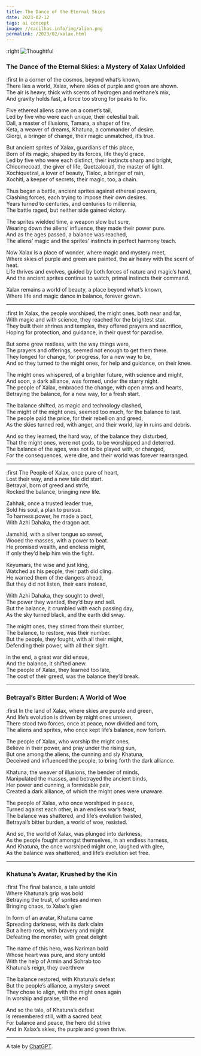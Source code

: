 ```yaml
---
title: The Dance of the Eternal Skies
date: 2023-02-12
tags: ai concept
image: //cacilhas.info/img/alien.png
permalink: /2023/02/xalax.html
---
```

[image]: {{{image}}}
[ChatGPT]: https://chat.openai.com/chat/

:right ![Thoughtful][image]

### The Dance of the Eternal Skies: a Mystery of Xalax Unfolded

:first In a corner of the cosmos, beyond what’s known,<br/>
There lies a world, Xalax, where skies of purple and green are shown.<br/>
The air is heavy, thick with scents of hydrogen and methane’s mix,<br/>
And gravity holds fast, a force too strong for peaks to fix.

Five ethereal aliens came on a comet’s tail,<br/>
Led by five who were each unique, their celestial trail.<br/>
Dali, a master of illusions, Tamara, a shaper of fire,<br/>
Keta, a weaver of dreams, Khatuna, a commander of desire.<br/>
Giorgi, a bringer of change, their magic unmatched, it’s true.

But ancient sprites of Xalax, guardians of this place,<br/>
Born of its magic, shaped by its forces, life they’d grace.<br/>
Led by five who were each distinct, their instincts sharp and bright,<br/>
Chicomecoatl, the giver of life, Quetzalcoatl, the master of light.<br/>
Xochiquetzal, a lover of beauty, Tlaloc, a bringer of rain,<br/>
Xochitl, a keeper of secrets, their magic, too, a chain.

Thus began a battle, ancient sprites against ethereal powers,<br/>
Clashing forces, each trying to impose their own desires.<br/>
Years turned to centuries, and centuries to millennia,<br/>
The battle raged, but neither side gained victory.

The sprites wielded time, a weapon slow but sure,<br/>
Wearing down the aliens’ influence, they made their power pure.<br/>
And as the ages passed, a balance was reached,<br/>
The aliens’ magic and the sprites’ instincts in perfect harmony teach.

Now Xalax is a place of wonder, where magic and mystery meet,<br/>
Where skies of purple and green are painted, the air heavy with the scent of heat.<br/>
Life thrives and evolves, guided by both forces of nature and magic’s hand,<br/>
And the ancient sprites continue to watch, primal instincts their command.

Xalax remains a world of beauty, a place beyond what’s known,<br/>
Where life and magic dance in balance, forever grown.

-----

:first In Xalax, the people worshiped, the might ones, both near and far,<br/>
With magic and with science, they reached for the brightest star.<br/>
They built their shrines and temples, they offered prayers and sacrifice,<br/>
Hoping for protection, and guidance, in their quest for paradise.

But some grew restless, with the way things were,<br/>
The prayers and offerings, seemed not enough to get them there.<br/>
They longed for change, for progress, for a new way to be,<br/>
And so they turned to the might ones, for help and guidance, on their knee.

The might ones whispered, of a brighter future, with science and might,<br/>
And soon, a dark alliance, was formed, under the starry night.<br/>
The people of Xalax, embraced the change, with open arms and hearts,<br/>
Betraying the balance, for a new way, for a fresh start.

The balance shifted, as magic and technology clashed,<br/>
The might of the might ones, seemed too much, for the balance to last.<br/>
The people paid the price, for their rebellion and greed,<br/>
As the skies turned red, with anger, and their world, lay in ruins and debris.

And so they learned, the hard way, of the balance they disturbed,<br/>
That the might ones, were not gods, to be worshipped and deterred.<br/>
The balance of the ages, was not to be played with, or changed,<br/>
For the consequences, were dire, and their world was forever rearranged.

-----

:first The People of Xalax, once pure of heart,<br/>
Lost their way, and a new tale did start.<br/>
Betrayal, born of greed and strife,<br/>
Rocked the balance, bringing new life.

Zahhak, once a trusted leader true,<br/>
Sold his soul, a plan to pursue.<br/>
To harness power, he made a pact,<br/>
With Azhi Dahaka, the dragon act.

Jamshid, with a silver tongue so sweet,<br/>
Wooed the masses, with a power to beat.<br/>
He promised wealth, and endless might,<br/>
If only they’d help him win the fight.

Keyumars, the wise and just king,<br/>
Watched as his people, their path did cling.<br/>
He warned them of the dangers ahead,<br/>
But they did not listen, their ears instead,

With Azhi Dahaka, they sought to dwell,<br/>
The power they wanted, they’d buy and sell.<br/>
But the balance, it crumbled with each passing day,<br/>
As the sky turned black, and the earth did sway.

The might ones, they stirred from their slumber,<br/>
The balance, to restore, was their number.<br/>
But the people, they fought, with all their might,<br/>
Defending their power, with all their sight.

In the end, a great war did ensue,<br/>
And the balance, it shifted anew.<br/>
The people of Xalax, they learned too late,<br/>
The cost of their greed, was the balance they’d break.

-----

### Betrayal’s Bitter Burden: A World of Woe

:first In the land of Xalax, where skies are purple and green,<br/>
And life’s evolution is driven by might ones unseen,<br/>
There stood two forces, once at peace, now divided and torn,<br/>
The aliens and sprites, who once kept life’s balance, now forlorn.

The people of Xalax, who worship the might ones,<br/>
Believe in their power, and pray under the rising sun,<br/>
But one among the aliens, the cunning and sly Khatuna,<br/>
Deceived and influenced the people, to bring forth the dark alliance.

Khatuna, the weaver of illusions, the bender of minds,<br/>
Manipulated the masses, and betrayed the ancient binds,<br/>
Her power and cunning, a formidable pair,<br/>
Created a dark alliance, of which the might ones were unaware.

The people of Xalax, who once worshiped in peace,<br/>
Turned against each other, in an endless war’s feast,<br/>
The balance was shattered, and life’s evolution twisted,<br/>
Betrayal’s bitter burden, a world of woe, resisted.

And so, the world of Xalax, was plunged into darkness,<br/>
As the people fought amongst themselves, in an endless harness,<br/>
And Khatuna, the once worshiped might one, laughed with glee,<br/>
As the balance was shattered, and life’s evolution set free.

-----

### Khatuna’s Avatar, Krushed by the Kin

:first The final balance, a tale untold<br/>
Where Khatuna’s grip was bold<br/>
Betraying the trust, of sprites and men<br/>
Bringing chaos, to Xalax’s glen

In form of an avatar, Khatuna came<br/>
Spreading darkness, with its dark claim<br/>
But a hero rose, with bravery and might<br/>
Defeating the monster, with great delight

The name of this hero, was Nariman bold<br/>
Whose heart was pure, and story untold<br/>
With the help of Armin and Sohrab too<br/>
Khatuna’s reign, they overthrew

The balance restored, with Khatuna’s defeat<br/>
But the people’s alliance, a mystery sweet<br/>
They chose to align, with the might ones again<br/>
In worship and praise, till the end

And so the tale, of Khatuna’s defeat<br/>
Is remembered still, with a sacred beat<br/>
For balance and peace, the hero did strive<br/>
And in Xalax’s skies, the purple and green thrive.

-----

A tale by [ChatGPT][].
